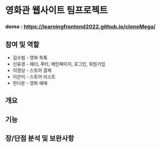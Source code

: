 # 영화관 웹사이트 팀프로젝트
### demo : https://learningfrontend2022.github.io/cloneMega/

## 참여 및 역할
* 김수범 - 영화 목록
* 신유경 - 헤더, 푸터, 메인페이지, 로그인, 회원가입
* 이영상 - 스토어 결제
* 이은미 - 스토어 리스트 
* 한다운 - 영화 예매

## 개요

## 기능

## 장/단점 분석 및 보완사항
